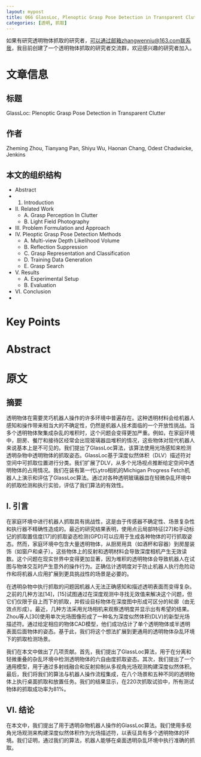 ```yaml
---
layout: mypost
title: 066 GlassLoc, Plenoptic Grasp Pose Detection in Transparent Clutter
categories: [透明, 抓取]
---
```


如果有研究透明物体抓取的研究者，可以通过邮箱zhangwenniu@163.com联系我，我目前创建了一个透明物体抓取的研究者交流群，欢迎感兴趣的研究者加入。

# 文章信息

## 标题

GlassLoc: Plenoptic Grasp Pose Detection in Transparent Clutter

## 作者

Zheming Zhou, Tianyang Pan, Shiyu Wu, Haonan Chang, Odest Chadwicke, Jenkins

## 本文的组织结构


- Abstract
- 1. Introduction
- II. Related Work
  - A. Grasp Perception In Clutter
  - B. Light Field Photography
- III. Problem Formulation and Approach
- IV. Pleoptic Grasp Pose Detection Methods
  - A. Multi-view Depth Likelihood Volume
  - B. Reflection Suppression
  - C. Grasp Representation and Classification
  - D. Training Data Generation
  - E. Grasp Search
- V. Results
  - A. Experimental Setup
  - B. Evaluation
- VI. Conclusion
- 


# Key Points

# Abstract 

# 原文

## 摘要
 
透明物体在需要灵巧机器人操作的许多环境中普遍存在。这种透明材料会给机器人感知和操作带来相当大的不确定性，仍然是机器人技术面临的一个开放性挑战。当多个透明物体聚集成杂乱的堆积时，这个问题会变得更加严重。例如，在家庭环境中，厨房、餐厅和接待区经常会出现玻璃器皿堆积的情况，这些物体对现代机器人来说基本上是不可见的。我们提出了GlassLoc算法，该算法使用光场感知来检测透明杂物中透明物体的抓取姿态。GlassLoc基于深度似然体积（DLV）描述符对空间中可抓取位置进行分类。我们扩展了DLV，从多个光场视点推断给定空间中透明物体的占用情况。我们在装有第一代Lytro相机的Michigan Progress Fetch机器人上演示和评估了GlassLoc算法。通过对各种透明玻璃器皿在轻微杂乱环境中的抓取检测和执行实验，评估了我们算法的有效性。


## I. 引言  

在家庭环境中进行机器人抓取具有挑战性，这是由于传感器不确定性、场景复杂性和执行器不精确性造成的。最近的研究结果表明，使用点云局部特征[27]和手动标记的抓取置信度[17]的抓取姿态检测(GPD)可以应用于生成各种物体的可行抓取姿态。然而，家庭环境中包含大量透明物体，从厨房用具（如酒杯和容器）到房屋装饰（如窗户和桌子）。这些物体上的反射和透明材料会导致深度相机产生无效读数。这个问题在现实世界中变得更加显著，因为堆积的透明物体会导致机器人在试图与物体交互时产生意外的操作行为。正确估计透明度对于防止机器人执行危险动作和将机器人应用扩展到更具挑战性的场景是必要的。

在透明杂物中执行抓取的问题因机器人无法正确感知和描述透明表面而变得复杂。之前的几种方法[14]，[15]试图通过在深度观测中寻找无效值来解决这个问题，但它们仅限于自上而下的抓取，并假设目标物体在深度图中形成可区分的轮廓（由无效点形成）。最近，几种方法采用光场相机来观察透明度并显示出有希望的结果。Zhou等人[30]使用单次光场图像形成了一种名为深度似然体积(DLV)的新型光场描述符。通过给定相应的物体CAD模型，他们成功估计了单个透明物体或半透明表面后面物体的姿态。基于此，我们将这个想法扩展到更通用的透明物体杂乱环境下的抓取检测场景。

我们在本文中做出了几项贡献。首先，我们提出了GlassLoc算法，用于在分离和轻微重叠的杂乱环境中检测透明物体的六自由度抓取姿态。其次，我们提出了一个通用模型，用于通过多射线融合和反射抑制从多视角光场观测构建深度似然体积。最后，我们将我们的算法与机器人操作流程集成，在八个场景和五种不同的透明物体上执行桌面抓取和放置任务。我们的结果显示，在220次抓取试验中，所有测试物体的抓取成功率为81%。

## VI. 结论

在本文中，我们提出了用于透明杂物机器人操作的GlassLoc算法。我们使用多视角光场观测来构建深度似然体积作为光场描述符，以表征具有多个透明物体的环境。我们证明，通过我们的算法，机器人能够在桌面透明杂乱环境中执行准确的抓取。
